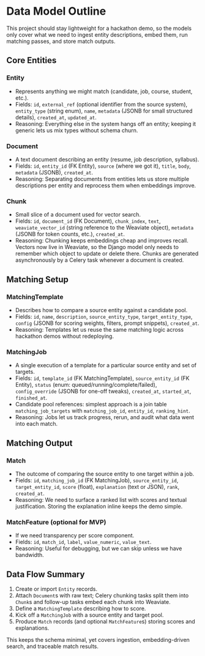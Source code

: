 # Data Model Outline

This project should stay lightweight for a hackathon demo, so the models only cover what we need to ingest entity descriptions, embed them, run matching passes, and store match outputs.

## Core Entities
### Entity
- Represents anything we might match (candidate, job, course, student, etc.).
- Fields: `id`, `external_ref` (optional identifier from the source system), `entity_type` (string enum), `name`, `metadata` (JSONB for small structured details), `created_at`, `updated_at`.
- Reasoning: Everything else in the system hangs off an entity; keeping it generic lets us mix types without schema churn.

### Document
- A text document describing an entity (resume, job description, syllabus).
- Fields: `id`, `entity_id` (FK Entity), `source` (where we got it), `title`, `body`, `metadata` (JSONB), `created_at`.
- Reasoning: Separating documents from entities lets us store multiple descriptions per entity and reprocess them when embeddings improve.

### Chunk
- Small slice of a document used for vector search.
- Fields: `id`, `document_id` (FK Document), `chunk_index`, `text`, `weaviate_vector_id` (string reference to the Weaviate object), `metadata` (JSONB for token counts, etc.), `created_at`.
- Reasoning: Chunking keeps embeddings cheap and improves recall. Vectors now live in Weaviate, so the Django model only needs to remember which object to update or delete there. Chunks are generated asynchronously by a Celery task whenever a document is created.

## Matching Setup
### MatchingTemplate
- Describes how to compare a source entity against a candidate pool.
- Fields: `id`, `name`, `description`, `source_entity_type`, `target_entity_type`, `config` (JSONB for scoring weights, filters, prompt snippets), `created_at`.
- Reasoning: Templates let us reuse the same matching logic across hackathon demos without redeploying.

### MatchingJob
- A single execution of a template for a particular source entity and set of targets.
- Fields: `id`, `template_id` (FK MatchingTemplate), `source_entity_id` (FK Entity), `status` (enum: queued/running/complete/failed), `config_override` (JSONB for one-off tweaks), `created_at`, `started_at`, `finished_at`.
- Candidate pool references: simplest approach is a join table `matching_job_targets` with `matching_job_id`, `entity_id`, `ranking_hint`.
- Reasoning: Jobs let us track progress, rerun, and audit what data went into each match.

## Matching Output
### Match
- The outcome of comparing the source entity to one target within a job.
- Fields: `id`, `matching_job_id` (FK MatchingJob), `source_entity_id`, `target_entity_id`, `score` (float), `explanation` (text or JSON), `rank`, `created_at`.
- Reasoning: We need to surface a ranked list with scores and textual justification. Storing the explanation inline keeps the demo simple.

### MatchFeature (optional for MVP)
- If we need transparency per score component.
- Fields: `id`, `match_id`, `label`, `value_numeric`, `value_text`.
- Reasoning: Useful for debugging, but we can skip unless we have bandwidth.

## Data Flow Summary
1. Create or import `Entity` records.
2. Attach `Document`s with raw text; Celery chunking tasks split them into `Chunk`s and follow-up tasks embed each chunk into Weaviate.
3. Define a `MatchingTemplate` describing how to score.
4. Kick off a `MatchingJob` with a source entity and target pool.
5. Produce `Match` records (and optional `MatchFeature`s) storing scores and explanations.

This keeps the schema minimal, yet covers ingestion, embedding-driven search, and traceable match results.
